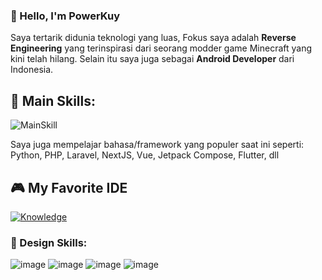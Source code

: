<h3>👋 Hello, I'm PowerKuy </h3>
Saya tertarik didunia teknologi yang luas, Fokus saya adalah <b>Reverse Engineering</b> yang terinspirasi dari seorang modder game Minecraft yang kini telah hilang. Selain itu saya juga sebagai <b>Android Developer</b> dari Indonesia.

## 🥇 Main Skills:
![MainSkill](https://skillicons.dev/icons?i=cpp,c,java,kotlin,androidstudio)

Saya juga mempelajar bahasa/framework yang populer saat ini seperti: Python, PHP, Laravel, NextJS, Vue, Jetpack Compose, Flutter, dll

## 🎮 My Favorite IDE
[![Knowledge](https://skillicons.dev/icons?i=androidstudio,vscode,visualstudio,neovim)](https://skillicons.dev)

### 🌟 Design Skills:
![image](https://img.shields.io/badge/Figma-F24E1E?style=for-the-badge&logo=figma&logoColor=white)
![image](https://img.shields.io/badge/Adobe%20Photoshop-31A8FF?style=for-the-badge&logo=Adobe%20Photoshop&logoColor=black)
![image](https://img.shields.io/badge/Adobe%20Illustrator-FF9A00?style=for-the-badge&logo=adobe%20illustrator&logoColor=white)
![image](https://img.shields.io/badge/Adobe%20after%20affects-CF96FD?style=for-the-badge&logo=Adobe%20after%20effects&logoColor=393665)
